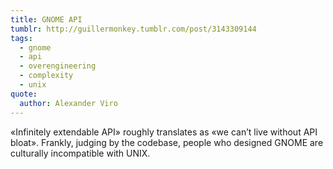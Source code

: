 ```yaml
---
title: GNOME API
tumblr: http://guillermonkey.tumblr.com/post/3143309144
tags:
  - gnome
  - api
  - overengineering
  - complexity
  - unix
quote:
  author: Alexander Viro
---
```


«Infinitely extendable API» roughly translates as «we can’t live without API bloat». Frankly, judging by the codebase, people who designed GNOME are culturally incompatible with UNIX.
